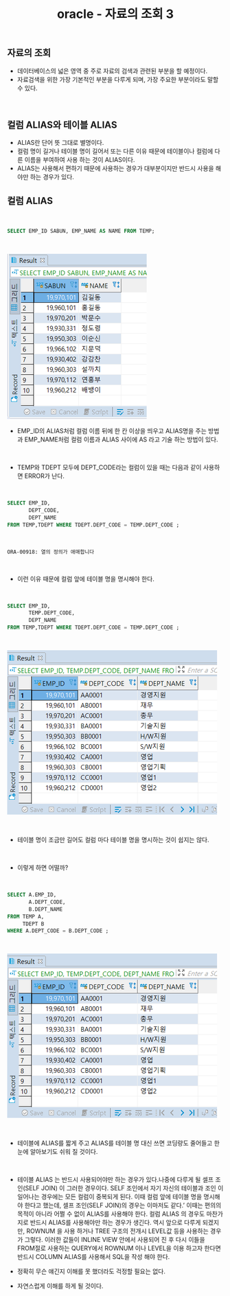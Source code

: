 ﻿---
title: "oracle - 자료의 조회 3"
tags: 자료조회
categories: Database
---


## 자료의 조회
- 데이터베이스의 넓은 영역 중 주로 자료의 검색과 관련된 부분을 할 예정이다.
- 자료검색을 위한 가장 기본적인 부분을 다루게 되며, 가장 주요한 부분이라도 말할 수 있다.

<br>

## 컬럼 ALIAS와 테이블 ALIAS
- ALIAS란 단어 뜻 그대로 별명이다.
- 컬럼 명이 길거나 테이블 명이 길어서 또는 다른 이유 때문에 테이블이나 컬럼에 다른 이름을 부여하여 사용 하는 것이 ALIAS이다.
- ALIAS는 사용해서 편하기 때문에 사용하는 경우가 대부분이지만 반드시 사용을 해야만 하는 경우가 있다.

## 컬럼 ALIAS

<br>

```sql
SELECT EMP_ID SABUN, EMP_NAME AS NAME FROM TEMP;
```

<br>

![](/assets/images/ora-8.PNG)

- EMP_ID의 ALIAS처럼 컬럼 이름 뒤에 한 칸 이상을 띄우고 ALIAS명을 주는 방법과 EMP_NAME처럼 컬럼 이름과 ALIAS 사이에 AS 라고 기술 하는 방법이 있다.

<br>

- TEMP와 TDEPT 모두에 DEPT_CODE라는 컬럼이 있을 때는 다음과 같이 사용하면 ERROR가 난다.

<br>

```sql
SELECT EMP_ID,
	   DEPT_CODE,
	   DEPT_NAME
FROM TEMP,TDEPT WHERE TDEPT.DEPT_CODE = TEMP.DEPT_CODE ;
```

<br>

```console
ORA-00918: 열의 정의가 애매합니다
```

<br>

- 이런 이유 때문에 컬럼 앞에 테이블 명을 명시해야 한다.

<br>

```sql
SELECT EMP_ID,
	   TEMP.DEPT_CODE,
	   DEPT_NAME
FROM TEMP,TDEPT WHERE TDEPT.DEPT_CODE = TEMP.DEPT_CODE ;
```

<br>

![](/assets/images/ora-9.PNG)

<br>

- 테이블 명이 조금만 길어도 컬럼 마다 테이블 명을 명시하는 것이 쉽지는 않다.

<br>

- 이렇게 하면 어떨까?

<br>

```sql
SELECT A.EMP_ID,
	   A.DEPT_CODE,
	   B.DEPT_NAME
FROM TEMP A,
	 TDEPT B
WHERE A.DEPT_CODE = B.DEPT_CODE ;
```

<br>

![](/assets/images/ora-9.PNG)

<br>

- 테이블에 ALIAS를 짧게 주고 ALIAS를 테이블 명 대신 쓰면 코딩량도 줄어들고 한눈에 알아보기도 쉬워 질 것이다.

<br>

- 테이블 ALIAS 는 반드시 사용되어야만 하는 경우가 있다.나중에 다루게 될 셀프 조인(SELF JOIN) 이 그러한 경우이다. SELF 조인에서 자기 자신의 테이블과 조인 이 일어나는 경우에는 모든 컬럼이 중복되게 된다. 이때 컬럼 앞에 테이블 명을 명시해야 한다고 했는데, 셀프 조인(SELF JOIN)의 경우는 이마저도 같다.’ 이때는 편의의 목적이 아니라 어쩔 수 없이 ALIAS를 사용해야 한다. 컬럼 ALIAS 의 경우도 마찬가지로 반드시 ALIAS를 사용해야만 하는 경우가 생긴다. 역시 앞으로 다루게 되겠지만, ROWNUM 을 사용 하거나 TREE 구조의 전개시 LEVEL값 등을 사용하는 경우가 그렇다. 이러한 값들이 INLINE VIEW 안에서 사용되어 진 후 다시 이들을 FROM절로 사용하는 QUERY에서 ROWNUM 이나 LEVEL을 이용 하고자 한다면 반드시 COLUMN ALIAS를 사용해서 SQL을 작성 해야 한다.

- 정확히 무슨 얘긴지 이해를 못 했더라도 걱정할 필요는 없다.

- 자연스럽게 이해를 하게 될 것이다.
